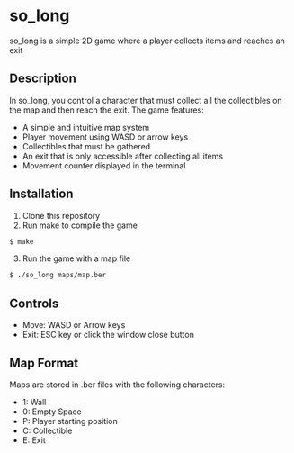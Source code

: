 # so_long

so_long is a simple 2D game where a player collects items and reaches an exit

## Description
In so_long, you control a character that must collect all the collectibles on the map and then reach the exit. The game features:

- A simple and intuitive map system
- Player movement using WASD or arrow keys
- Collectibles that must be gathered
- An exit that is only accessible after collecting all items
- Movement counter displayed in the terminal

## Installation
1. Clone this repository
2. Run make to compile the game
```bash
$ make
```
3. Run the game with a map file
```bash
$ ./so_long maps/map.ber
```

## Controls
- Move: WASD or Arrow keys
- Exit: ESC key or click the window close button

## Map Format
Maps are stored in .ber files with the following characters:
- 1: Wall
- 0: Empty Space
- P: Player starting position
- C: Collectible
- E: Exit 
